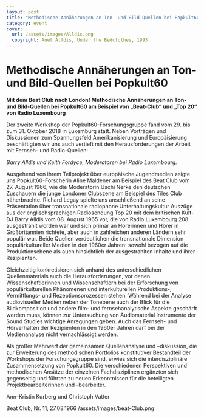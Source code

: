 ```yaml
---
layout: post
title: "Methodische Annäherungen an Ton- und Bild-Quellen bei Popkult60"
category: event
cover:
  url: /assets/images/Alldis.png
  copyright: Anet Alldis, Under the Bedclothes, 1993
---
```


# Methodische Annäherungen an Ton- und Bild-Quellen bei Popkult60

**Mit dem Beat Club nach London! Methodische Annäherungen an Ton- und Bild-Quellen bei Popkult60 am Beispiel von „Beat-Club“ und „Top 20“ von Radio Luxembourg**

Der zweite Workshop der Popkult60-Forschungsgruppe fand vom 29. bis zum 31. Oktober 2018 in Luxemburg statt. 
Neben Vorträgen und Diskussionen zum Spannungsfeld Amerikanisierung und Europäisierung beschäftigten wir uns auch vertieft mit den Herausforderungen der Arbeit mit Fernseh- und Radio-Quellen: 

<!-- more -->
*Barry Alldis und Keith Fordyce, Moderatoren bei Radio Luxembourg.* 

Ausgehend von ihrem Teilprojekt über europäische Jugendmedien zeigte uns Popkult60-Forscherin Aline Maldener am Beispiel des Beat Club vom 27. August 1966, wie die Moderatorin Uschi Nerke den deutschen Zuschauern die junge Londoner Clubszene am Beispiel des Tiles Club näherbrachte.
Richard Legay spielte uns anschließend an seine Präsentation über transnationale radiophone Unterhaltungskultur Auszüge aus der englischsprachigen Radiosendung Top 20 mit dem britischen Kult-DJ Barry Alldis vom 08. August 1965 vor, die von Radio Luxembourg 208 ausgestrahlt worden war und sich primär an Hörerinnen und Hörer in Großbritannien richtete, aber auch in zahlreichen anderen Ländern sehr populär war. Beide Quellen verdeutlichen die transnationale Dimension populärkultureller Medien in den 1960er Jahren: sowohl bezogen auf die Produktionsebene als auch hinsichtlich der ausgestrahlten Inhalte und ihrer Rezipienten. 

Gleichzeitig konkretisieren sich anhand des unterschiedlichen Quellenmaterials auch die Herausforderungen, vor denen Wissenschaftlerinnen und Wissenschaftlern bei der Erforschung von populärkulturellen Phänomenen und interkulturellen Produktions-, Vermittlungs- und Rezeptionsprozessen stehen. Während bei der Analyse audiovisueller Medien neben der Tonebene auch der Blick für die Bildkomposition und andere film- und fernsehanalytische Aspekte geschärft werden muss, können zur Untersuchung von Audiomaterial Instrumente der Sound Studies wichtige Anregungen geben. Auch das Fernseh- und Hörverhalten der Rezipienten in den 1960er Jahren darf bei der Medienanalyse nicht vernachlässigt werden.

Als großer Mehrwert der gemeinsamen Quellenanalyse und –diskussion, die zur Erweiterung des methodischen Portfolios konstitutiver Bestandteil der Workshops der Forschungsgruppe sind, erwies sich die interdisziplinäre Zusammensetzung von Popkult60. Die verschiedenen Perspektiven und methodischen Ansätze der einzelnen Fachdisziplinen ergänzten sich gegenseitig und führten zu neuen Erkenntnissen für die beteiligten Projektbearbeiterinnen und -bearbeiter.

Ann-Kristin Kurberg und Christoph Vatter


Beat Club, Nr. 11, 27.08.1966
/assets/images/beat-Club.png

